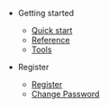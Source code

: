 <!-- _navbar.md -->

* Getting started

  * [Quick start](quickstart.md)
  * [Reference](language.md)
  * [Tools](tools.md)


* Register 
  * [Register](quickstart.md#register-and-changing-passowrd)
  * [Change Password](quickstart.md)